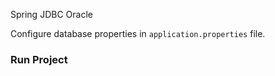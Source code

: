 Spring JDBC Oracle

Configure database properties in `application.properties` file.

### Run Project
